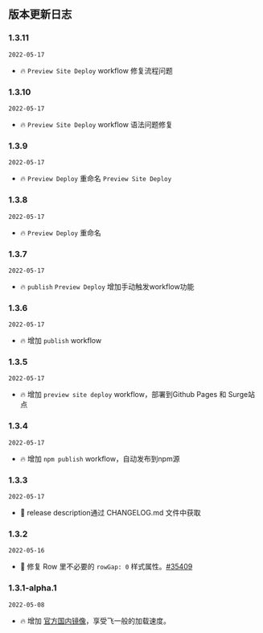 ## 版本更新日志

### 1.3.11

`2022-05-17`

- 🔥 `Preview Site Deploy` workflow 修复流程问题

### 1.3.10

`2022-05-17`

- 🔥 `Preview Site Deploy` workflow 语法问题修复

### 1.3.9

`2022-05-17`

- 🔥 `Preview Deploy` 重命名 `Preview Site Deploy`


### 1.3.8

`2022-05-17`

- 🔥 `Preview Deploy` 重命名
### 1.3.7

`2022-05-17`

- 🔥  `publish` `Preview Deploy` 增加手动触发workflow功能
### 1.3.6

`2022-05-17`

- 🔥 增加 `publish` workflow

### 1.3.5

`2022-05-17`

- 🔥 增加 `preview site deploy` workflow，部署到Github Pages 和 Surge站点

### 1.3.4

`2022-05-17`

- 🔥 增加 `npm publish` workflow，自动发布到npm源

### 1.3.3

`2022-05-17`

- 🐞 release description通过 CHANGELOG.md 文件中获取

### 1.3.2

`2022-05-16`

- 🐞 修复 Row 里不必要的 `rowGap: 0` 样式属性。[#35409](https://github.com/ant-design/ant-design/pull/35409)

### 1.3.1-alpha.1

`2022-05-08`

- 🔥 增加 [官方国内镜像](https://ant-design.antgroup.com/index-cn)，享受飞一般的加载速度。
